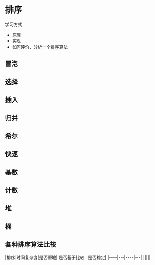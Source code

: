 # 排序

学习方式
- 原理
- 实现
- 如何评价、分析一个排序算法

## 冒泡

## 选择

## 插入

## 归并

## 希尔

## 快速

## 基数

## 计数

## 堆

## 桶

## 各种排序算法比较

|排序|时间复杂度|是否原地| 是否基于比较 | 是否稳定| 
|----|---|----|---|
|||||